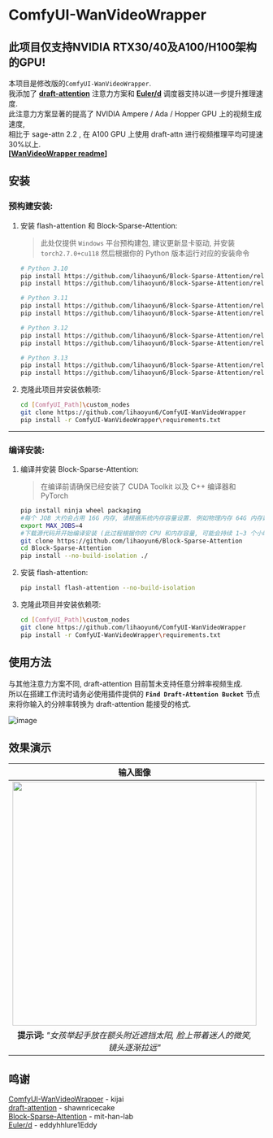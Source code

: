 # ComfyUI-WanVideoWrapper
## 此项目仅支持NVIDIA RTX30/40及A100/H100架构的GPU!

本项目是修改版的`ComfyUI-WanVideoWrapper`.  
我添加了 **[draft-attention](https://github.com/shawnricecake/draft-attention)** 注意力方案和 **[Euler/d](https://github.com/eddyhhlure1Eddy/Euler-d)** 调度器支持以进一步提升推理速度.  
此注意力方案显著的提高了 NVIDIA Ampere / Ada / Hopper GPU 上的视频生成速度,  
相比于 sage-attn 2.2 , 在 A100 GPU 上使用 draft-attn 进行视频推理平均可提速30%以上.  
**[[WanVideoWrapper readme](./original_readme.md)]**  

## 安装

### 预构建安装:
1. 安装 flash-attention 和 Block-Sparse-Attention:  
	> 此处仅提供 `Windows` 平台预构建包, 建议更新显卡驱动, 并安装 `torch2.7.0+cu118` 然后根据你的 Python 版本运行对应的安装命令

	```bash
	# Python 3.10
	pip install https://github.com/lihaoyun6/Block-Sparse-Attention/releases/download/v0.0.1/flash_attn-2.8.1+cu128torch2.7cxx11abiFALSE-cp310-cp310-win_amd64.whl
	pip install https://github.com/lihaoyun6/Block-Sparse-Attention/releases/download/v0.0.1/block_sparse_attn-0.0.1+cu128torch2.7cxx11abiFALSE-cp310-cp310-win_amd64.whl
	```
	
	```bash
	# Python 3.11
	pip install https://github.com/lihaoyun6/Block-Sparse-Attention/releases/download/v0.0.1/flash_attn-2.8.1+cu128torch2.7cxx11abiFALSE-cp311-cp311-win_amd64.whl
	pip install https://github.com/lihaoyun6/Block-Sparse-Attention/releases/download/v0.0.1/block_sparse_attn-0.0.1+cu128torch2.7cxx11abiFALSE-cp311-cp311-win_amd64.whl
	```

	```bash
	# Python 3.12
	pip install https://github.com/lihaoyun6/Block-Sparse-Attention/releases/download/v0.0.1/flash_attn-2.8.1+cu128torch2.7cxx11abiFALSE-cp312-cp312-win_amd64.whl
	pip install https://github.com/lihaoyun6/Block-Sparse-Attention/releases/download/v0.0.1/block_sparse_attn-0.0.1+cu128torch2.7cxx11abiFALSE-cp312-cp312-win_amd64.whl
	```

	```bash
	# Python 3.13
	pip install https://github.com/lihaoyun6/Block-Sparse-Attention/releases/download/v0.0.1/flash_attn-2.8.1+cu128torch2.7cxx11abiFALSE-cp313-cp313-win_amd64.whl
	pip install https://github.com/lihaoyun6/Block-Sparse-Attention/releases/download/v0.0.1/block_sparse_attn-0.0.1+cu128torch2.7cxx11abiFALSE-cp313-cp313-win_amd64.whl
	```

2. 克隆此项目并安装依赖项:  

	```bash
	cd [ComfyUI_Path]\custom_nodes
	git clone https://github.com/lihaoyun6/ComfyUI-WanVideoWrapper
	pip install -r ComfyUI-WanVideoWrapper\requirements.txt
	```

---

### 编译安装:
1. 编译并安装 Block-Sparse-Attention:
	> 在编译前请确保已经安装了 CUDA Toolkit 以及 C++ 编译器和 PyTorch  

	```bash
	pip install ninja wheel packaging
	#每个 JOB 大约会占用 16G 内存, 请根据系统内存容量设置. 例如物理内存 64G 内存建议设为不高于 8
	export MAX_JOBS=4
	#下载源代码并开始编译安装 (此过程根据你的 CPU 和内存容量, 可能会持续 1~3 个小时或更久, 请耐心等待)
	git clone https://github.com/lihaoyun6/Block-Sparse-Attention
	cd Block-Sparse-Attention
	pip install --no-build-isolation ./
	```
2. 安装 flash-attention:  

	```bash
	pip install flash-attention --no-build-isolation
	```

3. 克隆此项目并安装依赖项:  

	```bash
	cd [ComfyUI_Path]\custom_nodes
	git clone https://github.com/lihaoyun6/ComfyUI-WanVideoWrapper
	pip install -r ComfyUI-WanVideoWrapper\requirements.txt
	```

## 使用方法
与其他注意力方案不同, draft-attention 目前暂未支持任意分辨率视频生成.  
所以在搭建工作流时请务必使用插件提供的 **`Find Draft-Attention Bucket`** 节点来将你输入的分辨率转换为 draft-attention 能接受的格式.  

![image](https://github.com/user-attachments/assets/f9a75df1-4843-4b34-ac9b-24e5f6f5602d)

## 效果演示

| 输入图像 | Sage-Attention | Draft-Attention (75%稀疏率) | Draft-Attention (90%稀疏率) |
| :----:  | :----: | :----: | :----: |
| <img width=480 src="https://github.com/user-attachments/assets/5c8699d4-c08d-4976-a7a4-7e35a2be4068"> | <video src="https://github.com/user-attachments/assets/d86e6008-37cb-4ae2-ab33-d5b28cc84802"> | <video src="https://github.com/user-attachments/assets/e34c3f54-c2c7-4ec1-bf6f-c91bbfca619a"> | <video src="https://github.com/user-attachments/assets/5ce30f31-1a93-486b-89e1-6f20ae2307b9"> |
| **提示词:** *"女孩举起手放在额头附近遮挡太阳, 脸上带着迷人的微笑, 镜头逐渐拉远"* | 采样耗时: 70.38s | 采样耗时: 48.31s | 采样耗时: 40.91s |

## 鸣谢
[ComfyUI-WanVideoWrapper](https://github.com/kijai/ComfyUI-WanVideoWrapper) - kijai  
[draft-attention](https://github.com/shawnricecake/draft-attention) - shawnricecake  
[Block-Sparse-Attention](https://github.com/mit-han-lab/Block-Sparse-Attention) - mit-han-lab  
[Euler/d](https://github.com/eddyhhlure1Eddy/Euler-d) - eddyhhlure1Eddy  
